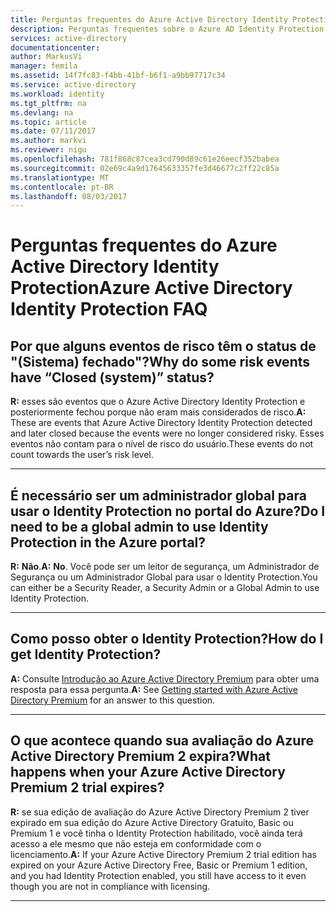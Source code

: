 ```yaml
---
title: Perguntas frequentes do Azure Active Directory Identity Protection | Microsoft Docs
description: Perguntas frequentes sobre o Azure AD Identity Protection
services: active-directory
documentationcenter: 
author: MarkusVi
manager: femila
ms.assetid: 14f7fc83-f4bb-41bf-b6f1-a9bb97717c34
ms.service: active-directory
ms.workload: identity
ms.tgt_pltfrm: na
ms.devlang: na
ms.topic: article
ms.date: 07/11/2017
ms.author: markvi
ms.reviewer: nigu
ms.openlocfilehash: 781f868c87cea3cd790d89c61e26eecf352babea
ms.sourcegitcommit: 02e69c4a9d17645633357fe3d46677c2ff22c85a
ms.translationtype: MT
ms.contentlocale: pt-BR
ms.lasthandoff: 08/03/2017
---
```

# <a name="azure-active-directory-identity-protection-faq"></a><span data-ttu-id="34c4f-103">Perguntas frequentes do Azure Active Directory Identity Protection</span><span class="sxs-lookup"><span data-stu-id="34c4f-103">Azure Active Directory Identity Protection FAQ</span></span>


## <a name="why-do-some-risk-events-have-closed-system-status"></a><span data-ttu-id="34c4f-104">Por que alguns eventos de risco têm o status de "(Sistema) fechado"?</span><span class="sxs-lookup"><span data-stu-id="34c4f-104">Why do some risk events have “Closed (system)” status?</span></span>

<span data-ttu-id="34c4f-105">**R:** esses são eventos que o Azure Active Directory Identity Protection e posteriormente fechou porque não eram mais considerados de risco.</span><span class="sxs-lookup"><span data-stu-id="34c4f-105">**A:** These are events that Azure Active Directory Identity Protection detected and later closed because the events were no longer considered risky.</span></span> <span data-ttu-id="34c4f-106">Esses eventos não contam para o nível de risco do usuário.</span><span class="sxs-lookup"><span data-stu-id="34c4f-106">These events do not count towards the user’s risk level.</span></span> 

---

## <a name="do-i-need-to-be-a-global-admin-to-use-identity-protection-in-the-azure-portal"></a><span data-ttu-id="34c4f-107">É necessário ser um administrador global para usar o Identity Protection no portal do Azure?</span><span class="sxs-lookup"><span data-stu-id="34c4f-107">Do I need to be a global admin to use Identity Protection in the Azure portal?</span></span>
<span data-ttu-id="34c4f-108">**R:** **Não**.</span><span class="sxs-lookup"><span data-stu-id="34c4f-108">**A:** **No**.</span></span> <span data-ttu-id="34c4f-109">Você pode ser um leitor de segurança, um Administrador de Segurança ou um Administrador Global para usar o Identity Protection.</span><span class="sxs-lookup"><span data-stu-id="34c4f-109">You can either be a Security Reader, a Security Admin or a Global Admin to use Identity Protection.</span></span>

---

## <a name="how-do-i-get-identity-protection"></a><span data-ttu-id="34c4f-110">Como posso obter o Identity Protection?</span><span class="sxs-lookup"><span data-stu-id="34c4f-110">How do I get Identity Protection?</span></span>
<span data-ttu-id="34c4f-111">**A:** Consulte [Introdução ao Azure Active Directory Premium](active-directory-get-started-premium.md) para obter uma resposta para essa pergunta.</span><span class="sxs-lookup"><span data-stu-id="34c4f-111">**A:** See [Getting started with Azure Active Directory Premium](active-directory-get-started-premium.md) for an answer to this question.</span></span>

---

## <a name="what-happens-when-your-azure-active-directory-premium-2-trial-expires"></a><span data-ttu-id="34c4f-112">O que acontece quando sua avaliação do Azure Active Directory Premium 2 expira?</span><span class="sxs-lookup"><span data-stu-id="34c4f-112">What happens when your Azure Active Directory Premium 2 trial expires?</span></span>

<span data-ttu-id="34c4f-113">**R:** se sua edição de avaliação do Azure Active Directory Premium 2 tiver expirado em sua edição do Azure Active Directory Gratuito, Basic ou Premium 1 e você tinha o Identity Protection habilitado, você ainda terá acesso a ele mesmo que não esteja em conformidade com o licenciamento.</span><span class="sxs-lookup"><span data-stu-id="34c4f-113">**A:** If your Azure Active Directory Premium 2 trial edition has expired on your Azure Active Directory Free, Basic or Premium 1 edition, and you had Identity Protection enabled, you still have access to it even though you are not in compliance with licensing.</span></span>

---
